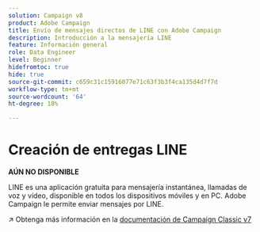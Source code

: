 ```yaml
---
solution: Campaign v8
product: Adobe Campaign
title: Envío de mensajes directos de LINE con Adobe Campaign
description: Introducción a la mensajería LINE
feature: Información general
role: Data Engineer
level: Beginner
hidefromtoc: true
hide: true
source-git-commit: c659c31c15916077e71c63f3b3f4ca135d4d7f7d
workflow-type: tm+mt
source-wordcount: '64'
ht-degree: 18%

---
```


# Creación de entregas LINE


**AÚN NO DISPONIBLE**


LINE es una aplicación gratuita para mensajería instantánea, llamadas de voz y vídeo, disponible en todos los dispositivos móviles y en PC. Adobe Campaign le permite enviar mensajes por LINE.

:arrow_upper_right: Obtenga más información en la [documentación de Campaign Classic v7](https://experienceleague.adobe.com/docs/campaign-classic/using/sending-messages/line-channel.html)

